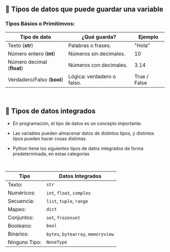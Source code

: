 ## 🐍 Tipos de datos que puede guardar una variable
### Tipos Básios o Primitimvos:
| Tipo de dato               | ¿Qué guarda?               | Ejemplo      | 
|----------------------------|----------------------------|--------------|
| Texto (**str**)            | Palabras o frases.         | "Hola"       | 
| Número entero (**int**)    | Números sin decimales.     | 10           | 
| Número decimal (**float**) | Números con decimales.     | 3.14         | 
| Verdadero/Falso (**bool**) | Lógica: verdadero o falso. | True / False | 

<br>

## 🐍 Tipos de datos integrados
* En programación, el tipo de datos es un concepto importante.

* Las variables pueden almacenar datos de distintos tipos, y distintos tipos pueden hacer cosas distintas.

* Python tiene los siguientes tipos de datos integrados de forma predeterminada, en estas categorías 

<br>

| Tipo          | Datos Integrados                  |
|---------------|-----------------------------------|
| Texto:        | `str`                             |
| Numéricos:    | `int`, `float`, `complex`         |
| Secuencia:    | `list`, `tuple`, `range`          |
| Mapeo:        | `dict`                            |
| Conjuntos:    | `set`, `frozenset`                |
| Booleano:     | `bool`                            |
| Binarios:     | `bytes`, `bytearray`, `memoryview`|
| Ninguno Tipo: | `NoneType`                        |